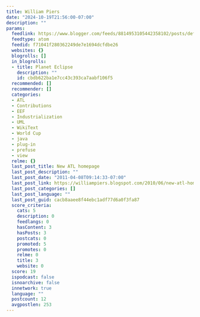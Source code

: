 ```yaml
---
title: William Piers
date: "2024-10-19T21:56:00-07:00"
description: ""
params:
  feedlink: https://www.blogger.com/feeds/8814953105442358102/posts/default
  feedtype: atom
  feedid: f71041f280362249de7e1694dcfdbe26
  websites: {}
  blogrolls: []
  in_blogrolls:
  - title: Planet Eclipse
    description: ""
    id: cbdb622ba1e7cc43c393ca7aabf106f5
  recommended: []
  recommender: []
  categories:
  - ATL
  - Contributions
  - EEF
  - Industrialization
  - UML
  - WikiText
  - World Cup
  - java
  - plug-in
  - prefuse
  - view
  relme: {}
  last_post_title: New ATL homepage
  last_post_description: ""
  last_post_date: "2011-04-08T09:14:33-07:00"
  last_post_link: https://williampiers.blogspot.com/2010/06/new-atl-homepage.html
  last_post_categories: []
  last_post_language: ""
  last_post_guid: cacb8aaee8f44ebc1adf77d6a0f3fa87
  score_criteria:
    cats: 5
    description: 0
    feedlangs: 0
    hasContent: 3
    hasPosts: 3
    postcats: 0
    promoted: 5
    promotes: 0
    relme: 0
    title: 3
    website: 0
  score: 19
  ispodcast: false
  isnoarchive: false
  innetwork: true
  language: ""
  postcount: 12
  avgpostlen: 253
---
```

